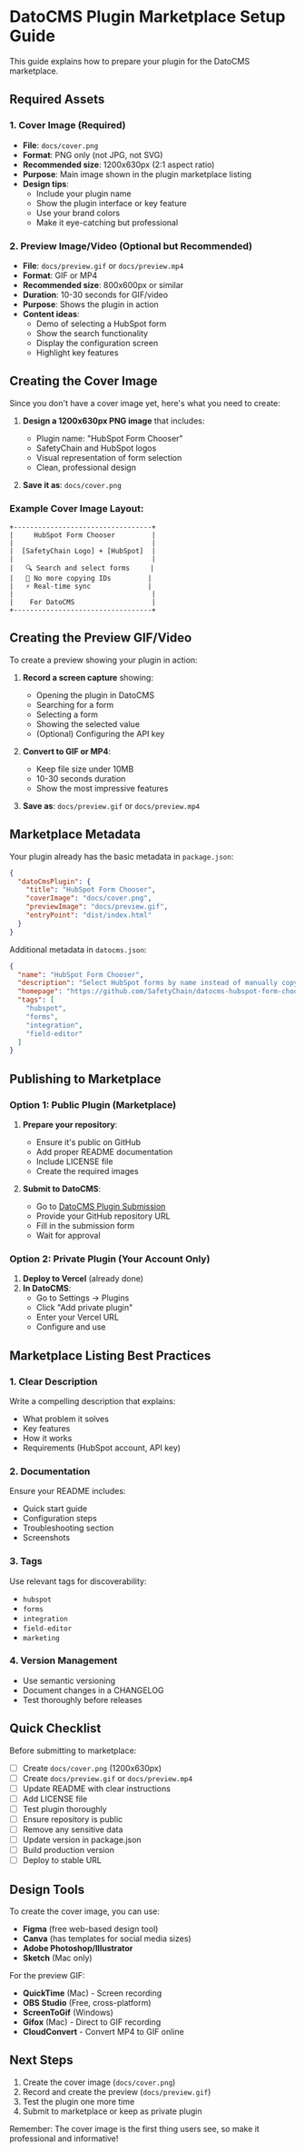 # DatoCMS Plugin Marketplace Setup Guide

This guide explains how to prepare your plugin for the DatoCMS marketplace.

## Required Assets

### 1. Cover Image (Required)
- **File**: `docs/cover.png`
- **Format**: PNG only (not JPG, not SVG)
- **Recommended size**: 1200x630px (2:1 aspect ratio)
- **Purpose**: Main image shown in the plugin marketplace listing
- **Design tips**:
  - Include your plugin name
  - Show the plugin interface or key feature
  - Use your brand colors
  - Make it eye-catching but professional

### 2. Preview Image/Video (Optional but Recommended)
- **File**: `docs/preview.gif` or `docs/preview.mp4`
- **Format**: GIF or MP4
- **Recommended size**: 800x600px or similar
- **Duration**: 10-30 seconds for GIF/video
- **Purpose**: Shows the plugin in action
- **Content ideas**:
  - Demo of selecting a HubSpot form
  - Show the search functionality
  - Display the configuration screen
  - Highlight key features

## Creating the Cover Image

Since you don't have a cover image yet, here's what you need to create:

1. **Design a 1200x630px PNG image** that includes:
   - Plugin name: "HubSpot Form Chooser"
   - SafetyChain and HubSpot logos
   - Visual representation of form selection
   - Clean, professional design

2. **Save it as**: `docs/cover.png`

### Example Cover Image Layout:
```
+----------------------------------+
|     HubSpot Form Chooser         |
|                                  |
|  [SafetyChain Logo] + [HubSpot]  |
|                                  |
|   🔍 Search and select forms     |
|   📝 No more copying IDs         |
|   ⚡ Real-time sync              |
|                                  |
|    For DatoCMS                   |
+----------------------------------+
```

## Creating the Preview GIF/Video

To create a preview showing your plugin in action:

1. **Record a screen capture** showing:
   - Opening the plugin in DatoCMS
   - Searching for a form
   - Selecting a form
   - Showing the selected value
   - (Optional) Configuring the API key

2. **Convert to GIF or MP4**:
   - Keep file size under 10MB
   - 10-30 seconds duration
   - Show the most impressive features

3. **Save as**: `docs/preview.gif` or `docs/preview.mp4`

## Marketplace Metadata

Your plugin already has the basic metadata in `package.json`:

```json
{
  "datoCmsPlugin": {
    "title": "HubSpot Form Chooser",
    "coverImage": "docs/cover.png",
    "previewImage": "docs/preview.gif",
    "entryPoint": "dist/index.html"
  }
}
```

Additional metadata in `datocms.json`:

```json
{
  "name": "HubSpot Form Chooser",
  "description": "Select HubSpot forms by name instead of manually copying form IDs. Features search, caching, and optional archive filtering.",
  "homepage": "https://github.com/SafetyChain/datocms-hubspot-form-chooser-plugin",
  "tags": [
    "hubspot",
    "forms",
    "integration",
    "field-editor"
  ]
}
```

## Publishing to Marketplace

### Option 1: Public Plugin (Marketplace)

1. **Prepare your repository**:
   - Ensure it's public on GitHub
   - Add proper README documentation
   - Include LICENSE file
   - Create the required images

2. **Submit to DatoCMS**:
   - Go to [DatoCMS Plugin Submission](https://www.datocms.com/marketplace/plugins/new)
   - Provide your GitHub repository URL
   - Fill in the submission form
   - Wait for approval

### Option 2: Private Plugin (Your Account Only)

1. **Deploy to Vercel** (already done)
2. **In DatoCMS**:
   - Go to Settings → Plugins
   - Click "Add private plugin"
   - Enter your Vercel URL
   - Configure and use

## Marketplace Listing Best Practices

### 1. Clear Description
Write a compelling description that explains:
- What problem it solves
- Key features
- How it works
- Requirements (HubSpot account, API key)

### 2. Documentation
Ensure your README includes:
- Quick start guide
- Configuration steps
- Troubleshooting section
- Screenshots

### 3. Tags
Use relevant tags for discoverability:
- `hubspot`
- `forms`
- `integration`
- `field-editor`
- `marketing`

### 4. Version Management
- Use semantic versioning
- Document changes in a CHANGELOG
- Test thoroughly before releases

## Quick Checklist

Before submitting to marketplace:

- [ ] Create `docs/cover.png` (1200x630px)
- [ ] Create `docs/preview.gif` or `docs/preview.mp4`
- [ ] Update README with clear instructions
- [ ] Add LICENSE file
- [ ] Test plugin thoroughly
- [ ] Ensure repository is public
- [ ] Remove any sensitive data
- [ ] Update version in package.json
- [ ] Build production version
- [ ] Deploy to stable URL

## Design Tools

To create the cover image, you can use:
- **Figma** (free web-based design tool)
- **Canva** (has templates for social media sizes)
- **Adobe Photoshop/Illustrator**
- **Sketch** (Mac only)

For the preview GIF:
- **QuickTime** (Mac) - Screen recording
- **OBS Studio** (Free, cross-platform)
- **ScreenToGif** (Windows)
- **Gifox** (Mac) - Direct to GIF recording
- **CloudConvert** - Convert MP4 to GIF online

## Next Steps

1. Create the cover image (`docs/cover.png`)
2. Record and create the preview (`docs/preview.gif`)
3. Test the plugin one more time
4. Submit to marketplace or keep as private plugin

Remember: The cover image is the first thing users see, so make it professional and informative!